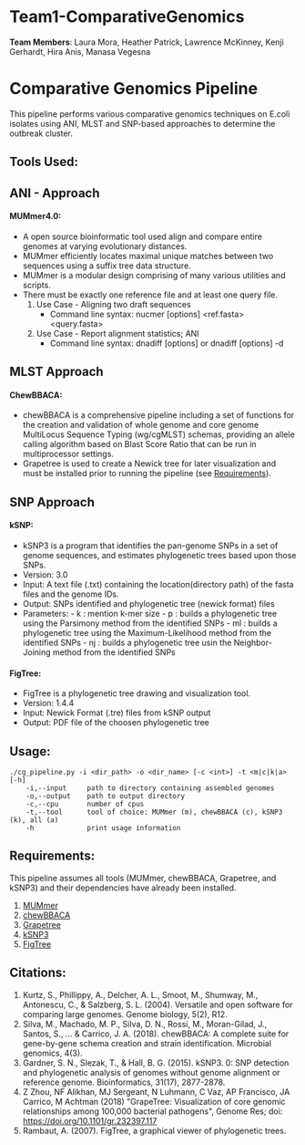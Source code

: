 # Team1-ComparativeGenomics

**Team Members**: Laura Mora, Heather Patrick, Lawrence McKinney, Kenji Gerhardt, Hira Anis, Manasa Vegesna 

# Comparative Genomics Pipeline

This pipeline performs various comparative genomics techniques on E.coli isolates using ANI, MLST and SNP-based approaches to determine the outbreak cluster. 

## Tools Used:

## ANI - Approach
	
#### MUMmer4.0:	
   * A open source bioinformatic tool used align and compare entire genomes at varying evolutionary distances.
   * MUMmer efficiently locates maximal unique matches between two sequences using a suffix tree data structure.
   * MUMmer is a modular design comprising of many various utilities and scripts.
   * There must be exactly one reference file and at least one query file.
     1. Use Case - Aligning two draft sequences
         * Command line syntax: nucmer [options] <ref.fasta> <query.fasta>
     2. Use Case - Report alignment statistics; ANI
         * Command line syntax: dnadiff  [options]  <reference>  <query> or dnadiff  [options]  -d <delta file>
   
## MLST Approach

#### ChewBBACA:	
   * chewBBACA is a comprehensive pipeline including a set of functions for the creation and validation of whole genome and core genome MultiLocus Sequence Typing (wg/cgMLST) schemas, providing an allele calling algorithm based on Blast Score Ratio that can be run in multiprocessor settings.
   * Grapetree is used to create a Newick tree for later visualization and must be installed prior to running the pipeline (see [Requirements](#Requirements)).	
   
## SNP Approach

#### kSNP:
   * kSNP3 is a program that identifies the pan-genome SNPs in a set of genome sequences, and estimates
phylogenetic trees based upon those SNPs. 
   * Version: 3.0
   * Input: A text file (.txt) containing the location(directory path) of the fasta files and the genome IDs.
   * Output: SNPs identified and phylogenetic tree (newick format) files
   * Parameters: - k : mention k-mer size 
		 - p : builds a phylogenetic tree using the Parsimony method from the identified SNPs
		 - ml : builds a phylogenetic tree using the Maximum-Likelihood method from the identified SNPs
		 - nj : builds a phylogenetic tree usin the Neighbor-Joining method from the identified SNPs

#### FigTree:
   * FigTree is a phylogenetic tree drawing and visualization tool. 
   * Version: 1.4.4
   * Input: Newick Format (.tre) files from kSNP output
   * Output: PDF file of the choosen phylogenetic tree

## Usage:
```
./cg_pipeline.py -i <dir_path> -o <dir_name> [-c <int>] -t <m|c|k|a> [-h]
    -i,--input     path to directory containing assembled genomes
    -o,--output    path to output directory
    -c,--cpu       number of cpus
    -t,--tool      tool of choice: MUMmer (m), chewBBACA (c), kSNP3 (k), all (a)
    -h             print usage information    
```

## Requirements:
This pipeline assumes all tools (MUMmer, chewBBACA, Grapetree, and kSNP3) and their dependencies have already been installed.
1. [MUMmer](http://mummer.sourceforge.net/)
2. [chewBBACA](https://github.com/B-UMMI/chewBBACA) 
3. [Grapetree](https://github.com/achtman-lab/GrapeTree)
4. [kSNP3](https://sourceforge.net/projects/ksnp/)
5. [FigTree](http://tree.bio.ed.ac.uk/software/figtree/)

## Citations:

1) Kurtz, S., Phillippy, A., Delcher, A. L., Smoot, M., Shumway, M., Antonescu, C., & Salzberg, S. L. (2004). Versatile and open software for comparing large genomes. Genome biology, 5(2), R12.
2) Silva, M., Machado, M. P., Silva, D. N., Rossi, M., Moran-Gilad, J., Santos, S., ... & Carrico, J. A. (2018). chewBBACA: A complete suite for gene-by-gene schema creation and strain identification. Microbial genomics, 4(3).
3) Gardner, S. N., Slezak, T., & Hall, B. G. (2015). kSNP3. 0: SNP detection and phylogenetic analysis of genomes without genome alignment or reference genome. Bioinformatics, 31(17), 2877-2878.
4) Z Zhou, NF Alikhan, MJ Sergeant, N Luhmann, C Vaz, AP Francisco, JA Carrico, M Achtman (2018) "GrapeTree: Visualization of core genomic relationships among 100,000 bacterial pathogens", Genome Res; doi: https://doi.org/10.1101/gr.232397.117
5) Rambaut, A. (2007). FigTree, a graphical viewer of phylogenetic trees.
